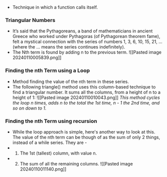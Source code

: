 - Technique in which a function calls itself.

### Triangular Numbers
- It’s said that the Pythagoreans, a band of mathematicians in ancient Greece who worked under Pythagoras (of Pythagorean theorem fame), felt a mystical connection with the series of numbers 1, 3, 6, 10, 15, 21, … (where the … means the series continues indefinitely). 
- The Nth term is found by adding n to the previous term. 
![[Pasted image 20240110005839.png]]


### Finding the nth Term using a Loop
- Method finding the value of the nth term in these series.
- The following triangle() method uses this column-based technique to find a triangular number. It sums all the columns, from a height of n to a height of 1:
![[Pasted image 20240110010043.png]]
*This method cycles the loop n times, adds n to the total the 1st time, n - 1 the 2nd time, and so on down to 1.*

### Finding the nth Term using recursion
- While the loop approach is simple, here's another way to look at this. The value of the nth term can be though of as the sum of only 2 things, instead of a while series. They are -
- 1. The 1st (tallest) column, with value n.
- 2. The sum of all the remaining columns. 
![[Pasted image 20240110011140.png]]


